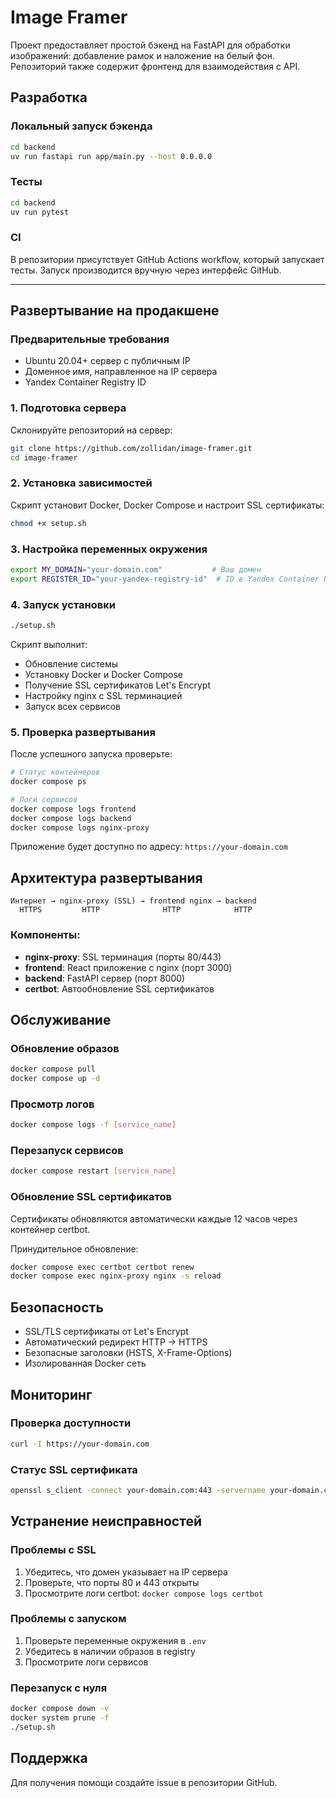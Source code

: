 # Image Framer

Проект предоставляет простой бэкенд на FastAPI для обработки изображений: добавление рамок и наложение на белый фон. Репозиторий также содержит фронтенд для взаимодействия с API.

## Разработка

### Локальный запуск бэкенда

```bash
cd backend
uv run fastapi run app/main.py --host 0.0.0.0
```

### Тесты

```bash
cd backend
uv run pytest
```

### CI

В репозитории присутствует GitHub Actions workflow, который запускает тесты. Запуск производится вручную через интерфейс GitHub.

---

## Развертывание на продакшене

### Предварительные требования

- Ubuntu 20.04+ сервер с публичным IP
- Доменное имя, направленное на IP сервера
- Yandex Container Registry ID

### 1. Подготовка сервера

Склонируйте репозиторий на сервер:

```bash
git clone https://github.com/zollidan/image-framer.git
cd image-framer
```

### 2. Установка зависимостей

Скрипт установит Docker, Docker Compose и настроит SSL сертификаты:

```bash
chmod +x setup.sh
```

### 3. Настройка переменных окружения

```bash
export MY_DOMAIN="your-domain.com"           # Ваш домен
export REGISTER_ID="your-yandex-registry-id"  # ID в Yandex Container Registry
```

### 4. Запуск установки

```bash
./setup.sh
```

Скрипт выполнит:

- Обновление системы
- Установку Docker и Docker Compose
- Получение SSL сертификатов Let's Encrypt
- Настройку nginx с SSL терминацией
- Запуск всех сервисов

### 5. Проверка развертывания

После успешного запуска проверьте:

```bash
# Статус контейнеров
docker compose ps

# Логи сервисов
docker compose logs frontend
docker compose logs backend
docker compose logs nginx-proxy
```

Приложение будет доступно по адресу: `https://your-domain.com`

## Архитектура развертывания

```
Интернет → nginx-proxy (SSL) → frontend nginx → backend
  HTTPS         HTTP              HTTP            HTTP
```

### Компоненты:

- **nginx-proxy**: SSL терминация (порты 80/443)
- **frontend**: React приложение с nginx (порт 3000)
- **backend**: FastAPI сервер (порт 8000)
- **certbot**: Автообновление SSL сертификатов

## Обслуживание

### Обновление образов

```bash
docker compose pull
docker compose up -d
```

### Просмотр логов

```bash
docker compose logs -f [service_name]
```

### Перезапуск сервисов

```bash
docker compose restart [service_name]
```

### Обновление SSL сертификатов

Сертификаты обновляются автоматически каждые 12 часов через контейнер certbot.

Принудительное обновление:

```bash
docker compose exec certbot certbot renew
docker compose exec nginx-proxy nginx -s reload
```

## Безопасность

- SSL/TLS сертификаты от Let's Encrypt
- Автоматический редирект HTTP → HTTPS
- Безопасные заголовки (HSTS, X-Frame-Options)
- Изолированная Docker сеть

## Мониторинг

### Проверка доступности

```bash
curl -I https://your-domain.com
```

### Статус SSL сертификата

```bash
openssl s_client -connect your-domain.com:443 -servername your-domain.com
```

## Устранение неисправностей

### Проблемы с SSL

1. Убедитесь, что домен указывает на IP сервера
2. Проверьте, что порты 80 и 443 открыты
3. Просмотрите логи certbot: `docker compose logs certbot`

### Проблемы с запуском

1. Проверьте переменные окружения в `.env`
2. Убедитесь в наличии образов в registry
3. Просмотрите логи сервисов

### Перезапуск с нуля

```bash
docker compose down -v
docker system prune -f
./setup.sh
```

## Поддержка

Для получения помощи создайте issue в репозитории GitHub.
